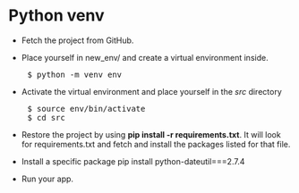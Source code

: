 # Python venv

- Fetch the project from GitHub.

- Place yourself in new_env/ and create a virtual environment inside.
<pre>
    $ python -m venv env
</pre>

- Activate the virtual environment and place yourself in the <em>src</em> directory
<pre>
    $ source env/bin/activate
    $ cd src
</pre>

- Restore the project by using <strong>pip install -r requirements.txt</strong>. It will look for requirements.txt and fetch and install the packages listed for that file.

- Install a specific package pip install python-dateutil===2.7.4

- Run your app.
